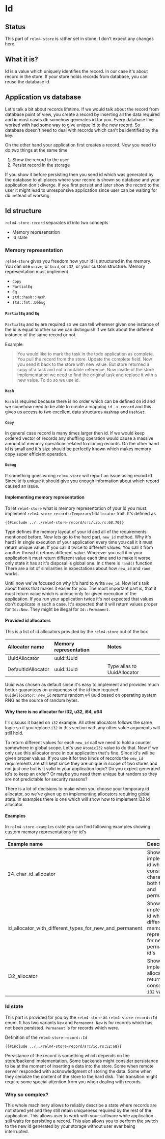 # Id

## Status

This part of `relm4-store` is rather set in stone. I don't expect any changes here.

## What it is?

Id is a value which uniquely identifies the record. In our case it's about record in the store. If your store holds records from database, you can reuse the database id.

## Application vs database

Let's talk a bit about records lifetime. If we would talk about the record from database point of view, you create a record by inserting all the data required and in most cases db somehow generates id for you. Every database I've worked with had some way to give unique id to the new record. So database doesn't need to deal with records which can't be identified by the key.

On the other hand your application first creates a record. Now you need to do two things at the same time

1. Show the record to the user
2. Persist record in the storage

If you show it before persisting then you send id which was generated by the database to all places where your record is shown so database and your application don't diverge. If you first persist and later show the record to the user it might lead to unresponsive application since user can be waiting for db instead of working.

## Id structure

`relm4-store-record` separates id into two concepts

- Memory representation
- Id state

### Memory representation

`relm4-store` gives you freedom how your id is structured in the memory. You can use `usize`, or `Uuid`,  or `i32`, or your custom structure. Memory representation must implement

- `Copy`
- `PartialEq`
- `Eq`
- `std::hash::Hash`
- `std::fmt::Debug`

#### `PartialEq` and `Eq`

`PartialEq` and `Eq` are required so we can tell wherever given one instance of the id is equal to other so we can distinguish if we talk about the different instance of the same record or not.

Example:
> You would like to mark the task in the todo application as complete. You pull the record from the store. Update the complete field. Now you send it back to the store with new value. But store returned a copy of a task and not a mutable reference. Now inside of the store implementation we need to find the original task and replace it with a new value. To do so we use id.

#### `Hash`

`Hash` is required because there is no order which can be defined on id and we somehow need to be able to create a mapping `id -> record` and this gives us access to two excellent data structures `HashMap` and `HashSet`.

#### `Copy`

In general case record is many times larger then id. If we would keep ordered vector of records any shuffling operation would cause a massive amount of memory operations related to cloning records. On the other hand id is small and it's size should be perfectly known which makes memory copy super efficient operation.

#### `Debug`

If something goes wrong `relm4-store` will report an issue using record id. Since id is unique it should give you enough information about which record caused an issue.

#### Implementing memory representation

To let `relm4-store` what is memory representation of your id you must implement `relm4-store-record::TemporaryIdAllocator` trait. It's defined as

```rust,noplaypen
{{#include ../../relm4-store-record/src/lib.rs:60:70}}
```

Type defines the memory layout of your id and all of the requirements mentioned before. Now lets go to the hard part, `new_id` method. Why it's hard? In single execution of your application every time you call it it must return unique value. If you call it twice to different values. You call it from another thread it returns different value. Wherever you call it in your application it must return different value each time and to make it worse only state it has at it's disposal is global one. In `C` there is `rand()` function. There are a lot of similarities in expectations about how `new_id` and `rand` works.

Until now we've focused on why it's hard to write `new_id`. Now let's talk about thinks that makes it easier for you. The most important part is, that it must return value which is unique only for given execution of the application. If you run your application twice it's not expected that values don't duplicate in such a case. It's expected that
it will return values proper for `Id::New`. They might be illegal for `Id::Permanent`.

#### Provided id allocators

This is a list of id allocators provided by the `relm4-store` out of the box

| Allocator name     | Memory representation | Notes                       |
|:-------------------|:----------------------|:----------------------------|
| UuidAllocator      | uuid::Uuid            |                             |
| DefaultIdAllocator | uuid::Uuid            | Type alias to UuidAllocator |

Uuid was chosen as default since it's easy to implement and provides much better guarantees on uniqueness of the id then required. `UuidAllocator::new_id` returns random v4 uuid based on operating system RNG as the source of random bytes.

#### Why there is no allocator for i32, u32, i64, u64

I'll discuss it based on `i32` example. All other allocators follows the same logic so if you replace `i32` in this section with any other value arguments will still hold.

To return different values for each `new_id` call we need to hold a counter somewhere in global scope. Let's use `AtomicI32` value to do that. Now if we only use this allocator
once in our application that's fine. Since id's will be given proper values. If you use it for two kinds of records the `new_id` requirements are still kept since they are unique in scope of two stores and not just one but is it valid in your application logic? Do you expect generated id's to keep an order? Or maybe you need them unique but random
so they are not predictable for security reasons?

There is a lot of decisions to make when you choose your temporary id allocator, so we've given up on implementing allocators requiring global state. In examples there is one which will show how to implement i32 id allocator.

#### Examples

In `relm4-store-examples` crate you can find following examples showing custom memory representations for id's

| Example name | Description |
|:-------------|:------------|
| 24_char_id_allocator | Shows how to implement an id which consist of 24 characters, both for new and permanent ids |
| id_allocator_with_different_types_for_new_and_permanent | Shows how to implement an id which has different memory representation for new and permanent id's |
| i32_allocator | Shows how to implement allocator returning consecutive `i32` values |

### Id state

This part is provided for you by the `relm4-store` as `relm4-store-record::Id` enum. It has two variants `New` and `Permanent`. `New` is for records which has not been persisted. `Permanent` is for records which were.

Definition of the `relm4-store-record::Id`

```rust,noplaypen
{{#include ../../relm4-store-record/src/id.rs:52:68}}
```

Persistance of the record is something which depends on the store/backend implementation. Some backends might consider persistance to be at the moment of inserting a data into the store. Some when remote server responded with acknowledgment of storing the data. Some when they serialize the content of the store to the hard disk. This transition might require some special attention from you when dealing with records.

### Why so complex?

This whole machinery allows to reliably describe a state where records are not stored yet and they still retain uniqueness required by the rest of the application. This allows user to work with your software while application still waits for persisting a record. This also allows you to perform the switch to the new id generated by your storage without user ever being interrupted.
